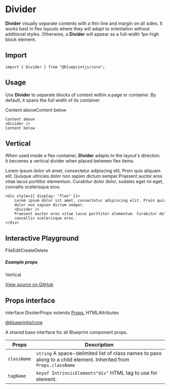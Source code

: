 # Divider

**Divider** visually separate contents with a thin line and margin on all sides.
It works best in flex layouts where they will adapt to orientation without
additional styles. Otherwise, a **Divider** will appear as a full-width 1px-high block element.

## Import

```
import { Divider } from "@blueprintjs/core";  

```

## Usage

Use **Divider** to separate blocks of content within a page or container. By default, it spans the full width of its container.

Content aboveContent below

```
Content above  
<Divider />  
Content below  

```

## Vertical

When used inside a flex container, **Divider** adapts to the layout's direction. It becomes a vertical divider when placed between flex items.

Lorem ipsum dolor sit amet, consectetur adipiscing elit. Proin quis aliquam elit. Quisque ultricies dolor non sapien dictum semper.Praesent auctor eros vitae lacus porttitor elementum. Curabitur dolor dolor, sodales eget mi eget, convallis scelerisque eros.

```
<div style={{ display: "flex" }}>  
    Lorem ipsum dolor sit amet, consectetur adipiscing elit. Proin quis aliquam elit. Quisque ultricies  
    dolor non sapien dictum semper.  
    <Divider />  
    Praesent auctor eros vitae lacus porttitor elementum. Curabitur dolor dolor, sodales eget mi eget,  
    convallis scelerisque eros.  
</div>  

```

## Interactive Playground

FileEditCreateDelete

##### Example props

Vertical

[View source on GitHub](https://github.com/palantir/blueprint/blob/develop/packages/docs-app/src/examples/core-examples/dividerPlaygroundExample.tsx)

## Props interface

interface DividerProps extends [Props](#api/Props), HTMLAttributes<HTMLElement>

[@blueprintjs/core](https://github.com/palantir/blueprint/blob/d356c8eea/packages/core/src/components/divider/divider.tsx#L23)

A shared base interface for all Blueprint component props.

| Props | Description |
| --- | --- |
| `className` | `string` A space-delimited list of class names to pass along to a child element.  Inherited from `Props.className` |
| `tagName` | `keyof IntrinsicElements"div"` HTML tag to use for element. |